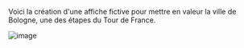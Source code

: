 Voici la création d'une affiche fictive pour mettre en valeur la ville de Bologne, une des étapes du Tour de France.

![image](https://github.com/DHylan97/affichefictivetourdefrance/assets/86422525/1a4afc65-e3fe-4203-889f-9b2346157b61)
